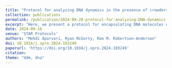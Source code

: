```yaml
---
title: "Protocol for analyzing DNA dynamics in the presence of crowders and confined within cell-sized droplets"
collection: publications
permalink: /publication/2024-09-20-protocol-for-analyzing-DNA-dynamics
excerpt: "Here, we present a protocol for encapsulating DNA molecules under crowded conditions within cell-sized lipid-coated droplets. We describe steps for preparing a lipid-oil mixture and adding an aqueous solution containing DNA, which, when mixed, forms water-in-oil droplets of radii between ∼5 and 100 μm. We then detail procedures for quantifying the dynamics of DNA molecules in these droplets by analyzing fluorescence microscopy time series using differential dynamic microscopy. This protocol can be utilized to investigate DNA transport within a range of biomimetic and crowded environments."
date: 2024-09-16
venue: 'STAR Protocols'
authors: "Mehdi Aporvari, Ryan McGorty, Rae M. Robertson-Anderson"
doi: 10.1016/j.xpro.2024.103249
paperurl: 'https://doi.org/10.1016/j.xpro.2024.103249'
citation: 
theme: "ddm, dna"
---
```

